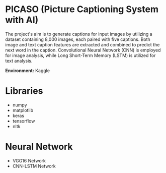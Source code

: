 # PICASO (Picture Captioning System with AI)

The project's aim is to generate captions for input images by utilizing a dataset containing 8,000 images, each paired with five captions. Both image and text caption features are extracted and combined to predict the next word in the caption. Convolutional Neural Network (CNN) is employed for image analysis, while Long Short-Term Memory (LSTM) is utilized for text analysis.

**Environment:** Kaggle

# Libraries

- numpy
- matplotlib
- keras
- tensorflow
- nltk

# Neural Network

- VGG16 Network
- CNN-LSTM Network
